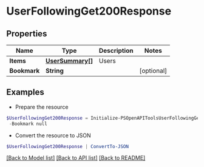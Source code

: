 # UserFollowingGet200Response
## Properties

Name | Type | Description | Notes
------------ | ------------- | ------------- | -------------
**Items** | [**UserSummary[]**](UserSummary.md) | Users | 
**Bookmark** | **String** |  | [optional] 

## Examples

- Prepare the resource
```powershell
$UserFollowingGet200Response = Initialize-PSOpenAPIToolsUserFollowingGet200Response  -Items null `
 -Bookmark null
```

- Convert the resource to JSON
```powershell
$UserFollowingGet200Response | ConvertTo-JSON
```

[[Back to Model list]](../README.md#documentation-for-models) [[Back to API list]](../README.md#documentation-for-api-endpoints) [[Back to README]](../README.md)

